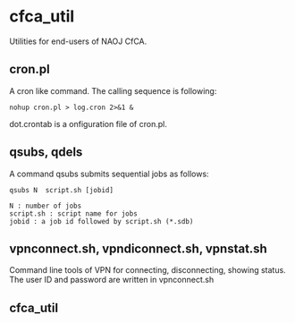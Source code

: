 # cfca_util

Utilities for end-users of NAOJ CfCA.

## cron.pl
A cron like command. The calling sequence is following:  

    nohup cron.pl > log.cron 2>&1 &

dot.crontab is a onfiguration file of cron.pl.

## qsubs, qdels
A command qsubs submits sequential jobs as follows:

    qsubs N  script.sh [jobid]

    N : number of jobs
    script.sh : script name for jobs
    jobid : a job id followed by script.sh (*.sdb)


## vpnconnect.sh, vpndiconnect.sh, vpnstat.sh
Command line tools of VPN for connecting, disconnecting, showing status. The user ID and password are written in vpnconnect.sh

## cfca_util
